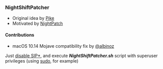 ### NightShiftPatcher

- Original idea by [Pike](https://pikeralpha.wordpress.com/2017/01/30/4398)
- Motivated by [NightPatch](https://github.com/pookjw/NightPatch)

#### Contributions

- macOS 10.14 Mojave compatibility fix by [@albinoz](https://github.com/albinoz)

Just [disable SIP](https://developer.apple.com/library/content/documentation/Security/Conceptual/System_Integrity_Protection_Guide/ConfiguringSystemIntegrityProtection/ConfiguringSystemIntegrityProtection.html)[*](https://en.wikipedia.org/wiki/System_Integrity_Protection), and execute ***NightShiftPatcher.sh*** script with superuser privileges (using [sudo](https://en.wikipedia.org/wiki/Sudo), for example)
